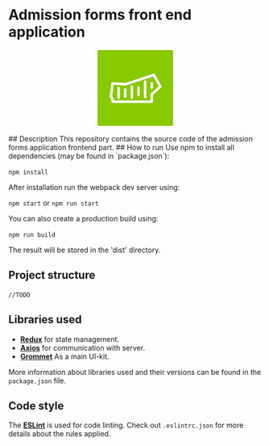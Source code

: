 # Admission forms front end application
<p align="center">
    <img alt="innopolis logo" src="public/innopolis_logo.jpg" height="150">
</p>
## Description
This repository contains the source code of the admission forms application frontend part.
## How to run
Use npm to install all dependencies (may be found in `package.json`): 

`npm install`

After installation run the webpack dev server using: 

`npm start` or `npm run start`

You can also create a production build using: 

`npm run build`

The result will be stored in the 'dist' directory.

## Project structure 
```
//TODO
```
## Libraries used

- [**Redux**](https://react-redux.js.org) for state management.
- [**Axios**](https://github.com/axios/axios) for communication with server.
- [**Grommet**](https://v2.grommet.io) As a main UI-kit.

More information about libraries used and their versions can be found in the `package.json` file.

## Code style 

The [**ESLint**](https://eslint.org) is used for code linting. Check out `.eslintrc.json` for more details about the rules applied.